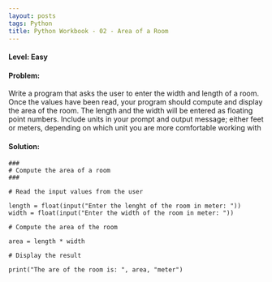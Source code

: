 ```yaml
---
layout: posts
tags: Python
title: Python Workbook - 02 - Area of a Room
---
```


#### Level: Easy

#### Problem: 

Write a program that asks the user to enter the width and length of a room. Once the values have been read, your program should compute and display the area of the
room. The length and the width will be entered as floating point numbers. Include units in your prompt and output message; either feet or meters, depending on which
unit you are more comfortable working with

#### Solution:

```
###
# Compute the area of a room
###

# Read the input values from the user

length = float(input("Enter the lenght of the room in meter: "))
width = float(input("Enter the width of the room in meter: "))

# Compute the area of the room

area = length * width

# Display the result

print("The are of the room is: ", area, "meter")
```
